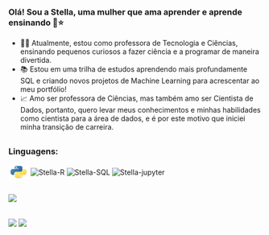 ### Olá! Sou a Stella, uma mulher que ama aprender e aprende ensinando 👋⭐


- 👩‍🏫 Atualmente, estou como professora de Tecnologia e Ciências, ensinando pequenos curiosos a fazer ciência e a programar de maneira divertida. 
- 📚 Estou em uma trilha de estudos aprendendo mais profundamente SQL e criando novos projetos de Machine Learning para acrescentar ao meu portfólio!
- 📈 Amo ser professora de Ciências, mas também amo ser Cientista de Dados, portanto, quero levar meus conhecimentos e minhas habilidades como cientista para a área de dados, e é por este motivo que iniciei minha transição de carreira.

##

### Linguagens:
<div>
  <img align="center" alt="Stella-Python" height="30" width="40" src="https://raw.githubusercontent.com/devicons/devicon/master/icons/python/python-original.svg">
  <img align="center" alt="Stella-R" height="30" width="40"src="https://cdn.jsdelivr.net/gh/devicons/devicon@latest/icons/r/r-original.svg" />
  <img align="center" alt="Stella-SQL" height="30" width="40" src="https://cdn.jsdelivr.net/gh/devicons/devicon@latest/icons/azuresqldatabase/azuresqldatabase-original.svg" />
  <img align="center" alt="Stella-jupyter" height="30" width="40" src="https://cdn.jsdelivr.net/gh/devicons/devicon@latest/icons/jupyter/jupyter-original-wordmark.svg" />          
                              
</div>

##

<div>
  <img height='130cm' src="https://github-readme-stats.vercel.app/api/top-langs/?username=stellasposito&layout=compact&langs_count=16&theme=vue"/>
</div>

## 

<div>
  <a href = "mailto:stellahcsposito@gmail.com"><img src="https://img.shields.io/badge/Gmail-D14836?style=for-the-badge&logo=gmail&logoColor=white"></a>
  <a href="https://www.linkedin.com/in/stellasposito" target="_blank"><img src="https://img.shields.io/badge/-LinkedIn-%230077B5?style=for-the-badge&logo=linkedin&logoColor=white" target="_blank"></a>


</div>


